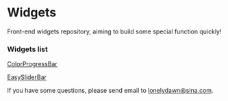 # Widgets

Front-end widgets repository, aiming to build some special function quickly!

### Widgets list

[ColorProgressBar](https://github.com/lonelydawn/Widgets/tree/master/progressbar)

[EasySliderBar](https://github.com/lonelydawn/Widgets/tree/master/slider)



If you have some questions, please send email to lonelydawn@sina.com.